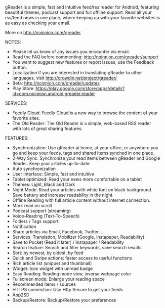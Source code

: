 gReader is a simple, fast and intuitive feed/rss reader for Android, featuring beautiful themes, podcast support and full offline support. Read all your rss/feed news in one place, where keeping up with your favorite websites is as easy as checking your email. 

More on http://noinnion.com/greader

NOTES:
* Please let us know of any issues you encounter via email.
* Read the FAQ before commenting: http://noinnion.com/greader/support
* You want to suggest new features or report issues, use the Feedback button.
* Localization If you are interested in translating gReader to other languages, visit http://crowdin.net/project/greader/
* Beta: http://noinnion.com/greader/updates
* Play Store: https://play.google.com/store/apps/details?id=com.noinnion.android.greader.reader

SERVICES:
* Feedly Cloud: Feedly Cloud is a new way to browse the content of your favorite sites.
* The Old Reader: The Old Reader is a simple, web-based RSS reader with lots of great sharing features.

FEATURES:
* Synchronization: Use gReader at home, at your office, or anywhere you go and keep your feeds, tags and shared items synched in one place.
* 2-Way Sync: Synchronize your read items between gReader and Google Reader. Keep your articles up-to-date
* Auto synchronization
* User Interface: Simple, fast and intuitive
* Tablet optimized: Read your news more comfortable on a tablet
* Themes: Light, Black and Dark
* Night Mode: Read your articles with white font on black background. Save battery and increase readability in the night.
* Offline Reading with full article content without internet connection. 
* Mark read on scroll
* Podcast support (streaming)
* Voice-Reading (Text-To-Speech)
* Folders / Tags support
* Notification
* Share articles via Email, Facebook, Twitter, ...
* Services: Translation, Mobilizer (Google, Instapaper, Readability)
* Save to Pocket (Read it later) / Instapaper / Readability
* Search feature: Search and filter keywords, save search results
* Sort: by newest, by oldest, by feed
* Quick and Swipe actions: faster access to useful functions
* Rich article list (snippet and thumbnail)
* Widget: Icon widget with unread badge
* Easy Reading: Reading mode view, inverse webpage color
* Fullscreen mode: Enlarge your reading space
* Recommended items / sources
* HTTPS connection: Use Http Secure to get your feeds
* App2SD
* Backup/Restore: Backup/Restore your preferences
